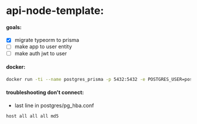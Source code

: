 # api-node-template:

#### goals:
- [x] migrate typeorm to prisma
- [ ] make app to user entity
- [ ] make auth jwt to user

#### docker:

```sh
docker run -ti --name postgres_prisma -p 5432:5432 -e POSTGRES_USER=postgres -e POSTGRES_PASSWORD=123456 -d postgres:latest
```

#### troubleshooting don't connect:

- last line in postgres/pg_hba.conf

```
host all all all md5
```